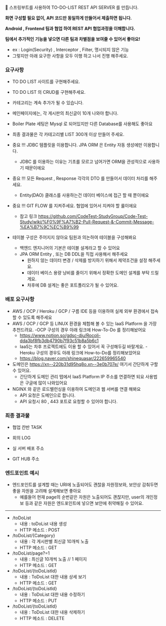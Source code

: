 <aside>
🧩 스프링부트를 사용하여 TO-DO-LIST REST API SERVER 를 만듭니다.

**화면 구성할 필요 없이, API 코드만 동일하게 만들어서 제출하면 됩니다.**

**Android , Frontend 팀과 협업 하여 REST API 협업과정을 이해합니다.**

**팀에서 추가적인 기능을 넣으면 다른 팀과 차별점을 보여줄 수 있어서 좋아요!**
  - ex : Login(Security) , Interceptor , Filter, 명시되지 않은 기능 
  - 그렇지만 아래 요구한 사항을 모두 이행 하고 나서 진행 해주세요. 

</aside>

### **요구사항**

- TO DO LIST  사이트를 구현해주세요.
- TO DO LIST 의 CRUD를 구현해주세요.
- 카테고리는 계속 추가가 될 수 있습니다. 
- 메인페이지에는, 각 게시판의 최신글이 10개 나와야 합니다.
- Boiler Plate 세팅은 Mysql 로 되어있지만 다른 Database를 사용해도 좋아요 
- 최종 결과물은 각 카테고리별 LIST 300개 이상 만들어 주세요.

- 중요 !!! JDBC 템플릿을 이용합니다. JPA ORM 은  Entity 자동 생성에만 이용합니다. 
  - JDBC 를 이용하는 이유는 기초를 모르고 넘어가면 ORM을 관성적으로 사용하기 때문이에요

- 중요 !!! 모든 Request , Response 각각의 DTO 를 만들어서 데이터 처리를 해주세요.
  - Entity(DAO) 클래스를 사용하는건 데이터 베이스에 접근 할 때 뿐이에요
- 중요 !!! GIT FLOW 를 지켜주세요. 협업에 있어서 지켜야 할 룰이에요 
  - 참고 링크 https://github.com/CodeTest-StudyGroup/Code-Test-Study/wiki/%F0%9F%A7%B2-Pull-Request-&-Commit-Message-%EA%B7%9C%EC%B9%99
  
- 테이블 구성은 주어지지 않아요 팀원과 의논하여 테이블을 구성해봐요
  - 백엔드 엔지니어의 기본은 테이블 설계라고 할 수 있어요 
  - JPA ORM Entity , 또는 DB DDL을 직접 사용해서 해주세요 
    - 원하지 않는 데이터 변경 / 삭제를 방지하기 위해서 제약조건을 설정 해주세요.
    - 데이터 베이스 용량 낭비를 줄이기 위해서 정확한 도메인 설계를 부탁 드릴게요.
    - 차후에 DB 설계는 좋은 포트폴리오가 될 수 있어요.
    

### 배포 요구사항 
- AWS / OCP / Heroku / GCP / 구름 IDE 등을 이용하여  실제 외부 환경에서 접속 할 수 있도록 해주세요
- AWS / OCP / GCP 등 LINUX 환경을 체험해 볼 수 있는  IaaS Platform 을 가장 추천드려요.
  -OCP 구성의 경우 아래 링크에 How-To-Do 를 정리해놨어요 
    - https://www.notion.so/gdsc-dju/Rocoli-dda3bf8fb3db4790b7f93c51b8a5b6c1
    - IaaS는 차후 프로젝트에도 이용 할 수 있어서 꼭 구성해두길 바랄게요.
   -Heroku 구성의 경우도 아래 링크에 How-to-Do를 정리해보았어요
    - https://blog.naver.com/shinequasar/222659965540
- 도메인은 https://xn--220b31d95hq8o.xn--3e0b707e/ 여기서 간단하게 구할 수 있어요.
  - 간단하게 도메인 관리 탭에서 IaaS Platform IP 주소를 연결하면 되요 사용법은 구글에 많이 나와있어요 
- NGINX 와 같은 로드밸런싱을 이용하여 도메인과 웹 서버를 연결 해봐요 
  - API 요청은 도메인으로 합니다. 
  - API 요청시 80 , 443 포트로 요청할 수 있어야 합니다. 

### 최종 결과물 
- 협업 칸반 TASK
- 회의 LOG 
- 실 서버 배포 주소 

- GIT HUB 주소 

### **엔드포인트 예시**
- 엔드포인트를 설계할 때는 URI에 노출되어도 괜찮을 자원정보와, 보안상 감춰두면 좋을 자원을 고려해 설계해보면 좋아요
  -  예를들어 현재 page의 순번같은 자원은 노출되어도 괜찮지만, user의 개인정보 등과 같은 자원은 엔드포인트에 넣으면 보안에 취약해질 수 있어요.
---
- /toDoList
    - 내용 : toDoList 내용 생성 
    - HTTP 메소드 : POST
- /toDoList/{Category}
    - 내용 : 각 게시판별 최신글 10개씩 노출
    - HTTP 메소드 : GET
- /toDoList/page?=1
    - 내용 : 최신글 10개씩 노출 // 1 페이지 
    - HTTP 메소드 : GET
- /toDoList/{toDoListId}
    - 내용 : ToDoList 대한 내용 상세 보기 
    - HTTP 메소드 : GET
- /toDoList/{toDoListId}
    - 내용 : ToDoList 대한 내용 수정하기
    - HTTP 메소드 : PUT
- /toDoList/{toDoListId}
    - 내용 : ToDoList 대한 내용 삭제하기
    - HTTP 메소드 : DELETE


